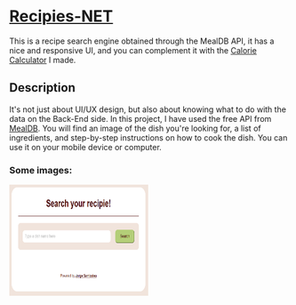 # [Recipies-NET](https://jorgesarricolea.com/recipies-net)
This is a recipe search engine obtained through the MealDB API, it has a nice and responsive UI, and you can complement it with the [Calorie Calculator](https://jorgesarricolea.com/calorie-calculator) I made.

## Description
It's not just about UI/UX design, but also about knowing what to do with the data on the Back-End side. In this project, I have used the free API from [MealDB](https://www.themealdb.com/api.php). You will find an image of the dish you're looking for, a list of ingredients, and step-by-step instructions on how to cook the dish. You can use it on your mobile device or computer.

### Some images:
<img src="assets/browser.png" width="250" height="200">

